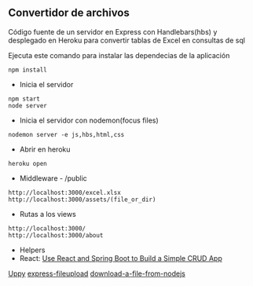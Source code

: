 ## Convertidor de archivos

Código fuente de un servidor en Express con Handlebars(hbs) y desplegado en Heroku
para convertir tablas de Excel en consultas de sql


Ejecuta este comando para instalar 
las dependecias de la aplicación

```
npm install
```

* Inicia el servidor

```
npm start
node server
```

* Inicia el servidor con nodemon(focus files)

```
nodemon server -e js,hbs,html,css
```

* Abrir en heroku

```
heroku open
```

* Middleware - /public

```
http://localhost:3000/excel.xlsx
http://localhost:3000/assets/(file_or_dir)
```

* Rutas a los views

```
http://localhost:3000/
http://localhost:3000/about
```

* Helpers
* React: [Use React and Spring Boot to Build a Simple CRUD App](https://developer.okta.com/blog/2018/07/19/simple-crud-react-and-spring-boot)

[Uppy](https://uppy.io/)
[express-fileupload](https://github.com/richardgirges/express-fileupload/tree/master/example)
[download-a-file-from-nodejs](https://stackoverflow.com/questions/7288814/download-a-file-from-nodejs-server-using-express)

